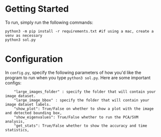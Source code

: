 # Getting Started
To run, simply run the following commands:
```
python3 -m pip install -r requirements.txt #if using a mac, create a venv as necessary
python3 sol.py
```

# Configuration

In `config.py`, specify the following parameters of how you'd like the program to run when you type `python3 sol.py`. Here are some important configs:

```
    "large_images_folder" : specify the folder that will contain your image dataset. 
    "large_image_bbox" : specify the folder that will contain your image dataset labels. 
    "show_plot": True/False on whether to show a plot with the image and detected bounding box,
    "show_eigenvalues": True/False whether to run the PCA/SVM analysis,
    "get_stats": True/False whether to show the accuracy and time statistics,
```